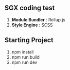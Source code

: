 ## SGX coding test

1. **Module Bundler**  :   Rollup.js
2. **Style Engine**     :   SCSS

## Starting Project

1. npm install
2. npm run build
3. npm run dev